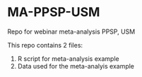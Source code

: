 # MA-PPSP-USM
Repo for webinar meta-analysis PPSP, USM

This repo contains 2 files:

1) R script for meta-analysis example
2) Data used for the meta-analyis example
